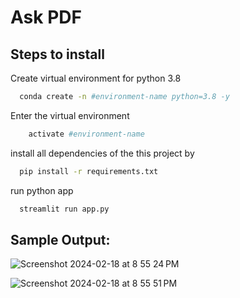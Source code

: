 # Ask PDF

## Steps to install


Create virtual environment for python 3.8

```bash
  conda create -n #environment-name python=3.8 -y
```
Enter the virtual environment
```bash
    activate #environment-name
```
install all dependencies of the this project by 
```bash
  pip install -r requirements.txt
```
run python app
```bash
  streamlit run app.py
```

## Sample Output:

![Screenshot 2024-02-18 at 8 55 24 PM](https://github.com/sidguptasid/Ask-pdf/assets/132853979/1d02ec33-bb08-4b4e-97be-c63d4037396f)


![Screenshot 2024-02-18 at 8 55 51 PM](https://github.com/sidguptasid/Ask-pdf/assets/132853979/b501ff6b-5400-4eb5-9873-70f3968f6f42)

